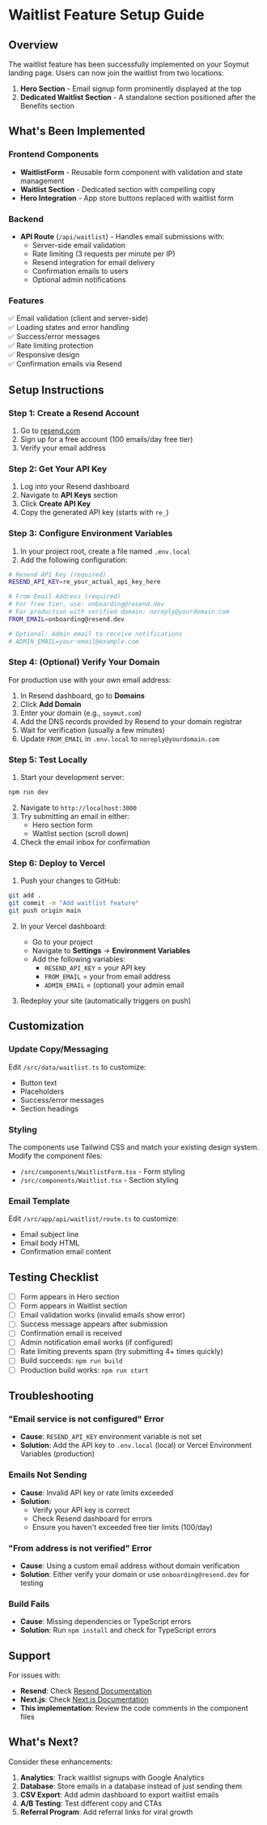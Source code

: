 # Waitlist Feature Setup Guide

## Overview
The waitlist feature has been successfully implemented on your Soymut landing page. Users can now join the waitlist from two locations:
1. **Hero Section** - Email signup form prominently displayed at the top
2. **Dedicated Waitlist Section** - A standalone section positioned after the Benefits section

## What's Been Implemented

### Frontend Components
- **WaitlistForm** - Reusable form component with validation and state management
- **Waitlist Section** - Dedicated section with compelling copy
- **Hero Integration** - App store buttons replaced with waitlist form

### Backend
- **API Route** (`/api/waitlist`) - Handles email submissions with:
  - Server-side email validation
  - Rate limiting (3 requests per minute per IP)
  - Resend integration for email delivery
  - Confirmation emails to users
  - Optional admin notifications

### Features
✅ Email validation (client and server-side)  
✅ Loading states and error handling  
✅ Success/error messages  
✅ Rate limiting protection  
✅ Responsive design  
✅ Confirmation emails via Resend  

## Setup Instructions

### Step 1: Create a Resend Account
1. Go to [resend.com](https://resend.com)
2. Sign up for a free account (100 emails/day free tier)
3. Verify your email address

### Step 2: Get Your API Key
1. Log into your Resend dashboard
2. Navigate to **API Keys** section
3. Click **Create API Key**
4. Copy the generated API key (starts with `re_`)

### Step 3: Configure Environment Variables
1. In your project root, create a file named `.env.local`
2. Add the following configuration:

```bash
# Resend API Key (required)
RESEND_API_KEY=re_your_actual_api_key_here

# From Email Address (required)
# For free tier, use: onboarding@resend.dev
# For production with verified domain: noreply@yourdomain.com
FROM_EMAIL=onboarding@resend.dev

# Optional: Admin email to receive notifications
# ADMIN_EMAIL=your-email@example.com
```

### Step 4: (Optional) Verify Your Domain
For production use with your own email address:

1. In Resend dashboard, go to **Domains**
2. Click **Add Domain**
3. Enter your domain (e.g., `soymut.com`)
4. Add the DNS records provided by Resend to your domain registrar
5. Wait for verification (usually a few minutes)
6. Update `FROM_EMAIL` in `.env.local` to `noreply@yourdomain.com`

### Step 5: Test Locally
1. Start your development server:
```bash
npm run dev
```

2. Navigate to `http://localhost:3000`
3. Try submitting an email in either:
   - Hero section form
   - Waitlist section (scroll down)
4. Check the email inbox for confirmation

### Step 6: Deploy to Vercel
1. Push your changes to GitHub:
```bash
git add .
git commit -m "Add waitlist feature"
git push origin main
```

2. In your Vercel dashboard:
   - Go to your project
   - Navigate to **Settings** → **Environment Variables**
   - Add the following variables:
     - `RESEND_API_KEY` = your API key
     - `FROM_EMAIL` = your from email address
     - `ADMIN_EMAIL` = (optional) your admin email

3. Redeploy your site (automatically triggers on push)

## Customization

### Update Copy/Messaging
Edit `/src/data/waitlist.ts` to customize:
- Button text
- Placeholders
- Success/error messages
- Section headings

### Styling
The components use Tailwind CSS and match your existing design system. Modify the component files:
- `/src/components/WaitlistForm.tsx` - Form styling
- `/src/components/Waitlist.tsx` - Section styling

### Email Template
Edit `/src/app/api/waitlist/route.ts` to customize:
- Email subject line
- Email body HTML
- Confirmation email content

## Testing Checklist

- [ ] Form appears in Hero section
- [ ] Form appears in Waitlist section  
- [ ] Email validation works (invalid emails show error)
- [ ] Success message appears after submission
- [ ] Confirmation email is received
- [ ] Admin notification email works (if configured)
- [ ] Rate limiting prevents spam (try submitting 4+ times quickly)
- [ ] Build succeeds: `npm run build`
- [ ] Production build works: `npm run start`

## Troubleshooting

### "Email service is not configured" Error
- **Cause**: `RESEND_API_KEY` environment variable is not set
- **Solution**: Add the API key to `.env.local` (local) or Vercel Environment Variables (production)

### Emails Not Sending
- **Cause**: Invalid API key or rate limits exceeded
- **Solution**: 
  - Verify your API key is correct
  - Check Resend dashboard for errors
  - Ensure you haven't exceeded free tier limits (100/day)

### "From address is not verified" Error
- **Cause**: Using a custom email address without domain verification
- **Solution**: Either verify your domain or use `onboarding@resend.dev` for testing

### Build Fails
- **Cause**: Missing dependencies or TypeScript errors
- **Solution**: Run `npm install` and check for TypeScript errors

## Support

For issues with:
- **Resend**: Check [Resend Documentation](https://resend.com/docs)
- **Next.js**: Check [Next.js Documentation](https://nextjs.org/docs)
- **This implementation**: Review the code comments in the component files

## What's Next?

Consider these enhancements:
1. **Analytics**: Track waitlist signups with Google Analytics
2. **Database**: Store emails in a database instead of just sending them
3. **CSV Export**: Add admin dashboard to export waitlist emails
4. **A/B Testing**: Test different copy and CTAs
5. **Referral Program**: Add referral links for viral growth

